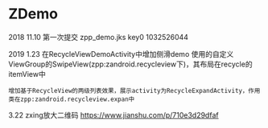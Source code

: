 # ZDemo

2018 11.10 第一次提交
zpp_demo.jks  key0  1032526044

2019 1.23 
	在RecycleViewDemoActivity中增加侧滑demo
	使用的自定义ViewGroup的SwipeView(zpp:zandroid.recycleview下)，其布局在recycle的itemView中

	增加基于RecycleView的两级列表效果，展示activity为RecycleExpandActivity，作用类在zpp:zandroid.recycleview.expan中


3.22 zxing放大二维码 https://www.jianshu.com/p/710e3d29dfaf 
    